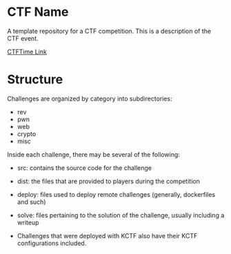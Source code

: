 # CTF Name

A template repository for a CTF competition. This is a description of the CTF event.

[CTFTime Link](https://ctftime.org/event/1875)

# Structure

Challenges are organized by category into subdirectories:

- rev
- pwn
- web
- crypto
- misc


Inside each challenge, there may be several of the following:

- src: contains the source code for the challenge
- dist: the files that are provided to players during the competition
- deploy: files used to deploy remote challenges (generally, dockerfiles and such)
- solve: files pertaining to the solution of the challenge, usually including a writeup

- Challenges that were deployed with KCTF also have their KCTF configurations included. 